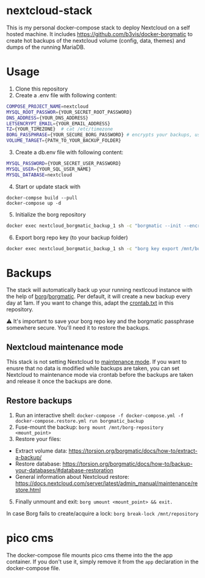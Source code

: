 # nextcloud-stack
This is my personal docker-compose stack to deploy Nextcloud on a self hosted machine. It includes https://github.com/b3vis/docker-borgmatic to create hot backups of the nextcloud volume (config, data, themes) and dumps of the running MariaDB.
# Usage
1. Clone this repository
2. Create a .env file with following content:
```bash
COMPOSE_PROJECT_NAME=nextcloud
MYSQL_ROOT_PASSWOR={YOUR_SECRET_ROOT_PASSWORD}
DNS_ADDRESS={YOUR_DNS_ADDRESS}
LETSENCRYPT_EMAIL={YOUR_EMAIL_ADDRESS}
TZ={YOUR_TIMEZONE}  # cat /etc/timezone
BORG_PASSPHRASE={YOUR_SECURE_BORG_PASSWORD} # encrypts your backups, useful to upload the archive to services like AWS Glacier
VOLUME_TARGET={PATH_TO_YOUR_BACKUP_FOLDER}
```
3. Create a db.env file with following content:
```bash
MYSQL_PASSWORD={YOUR_SECRET_USER_PASSWORD}
MYSQL_USER={YOUR_SQL_USER_NAME}
MYSQL_DATABASE=nextcloud
```
4. Start or update stack with 
```
docker-compse build --pull
docker-compose up -d
```
5. Initialize the borg repository
```bash
docker exec nextcloud_borgmatic_backup_1 sh -c "borgmatic --init --encryption repokey-blake2"
```
6. Export borg repo key (to your backup folder)
```bash
docker exec nextcloud_borgmatic_backup_1 sh -c "borg key export /mnt/borg-repository /mnt/borg-repository/key-export.txt"
```
# Backups
The stack will automatically back up your running nextlcoud instance with the help of [borg](https://borgbackup.readthedocs.io/en/stable/index.html)/[borgmatic](https://torsion.org/borgmatic/). Per default, it will create a new backup every day at 1am. If you want to change this, adapt the [crontab.txt](https://github.com/fezu54/nextcloud-stack/blob/main/backup/borgmatic.d/crontab.txt) in this repository.

⚠️ It's important to save your borg repo key and the borgmatic passphrase somewhere secure. You'll need it to restore the backups.
## Nextcloud maintenance mode
This stack is not setting Nextcloud to [maintenance mode](https://docs.nextcloud.com/server/latest/admin_manual/maintenance/backup.html#maintenance-mode). If you want to enusre that no data is modified while backups are taken, you can set Nextcloud to maintenance mode via crontab before the backups are taken and release it once the backups are done.
## Restore backups
1. Run an interactive shell: `docker-compose -f docker-compose.yml -f docker-compose.restore.yml run borgmatic_backup`
2. Fuse-mount the backup: `borg mount /mnt/borg-repository <mount_point>`
3. Restore your files:
* Extract volume data: https://torsion.org/borgmatic/docs/how-to/extract-a-backup/
* Restore database: https://torsion.org/borgmatic/docs/how-to/backup-your-databases/#database-restoration
* General information about Nextcloud restore: https://docs.nextcloud.com/server/latest/admin_manual/maintenance/restore.html
5. Finally unmount and exit: `borg umount <mount_point> && exit.`

In case Borg fails to create/acquire a lock: `borg break-lock /mnt/repository`

# pico cms
The docker-compose file mounts pico cms theme into the the app container. If you don't use it, simply remove it from the `app` declaration in the docker-compose file.

